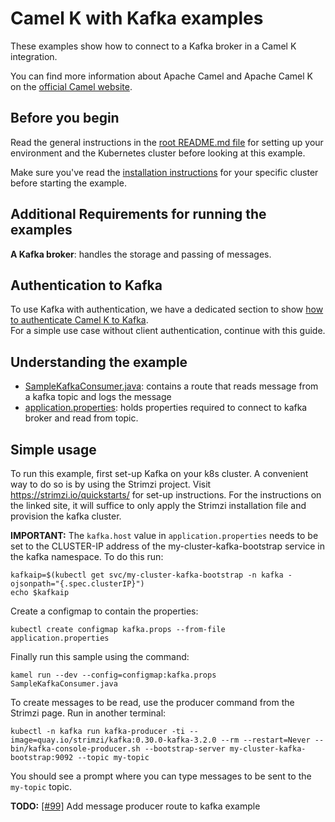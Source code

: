 # Camel K with Kafka examples

These examples show how to connect to a Kafka broker in a Camel K integration.

You can find more information about Apache Camel and Apache Camel K on the [official Camel website](https://camel.apache.org).

## Before you begin

Read the general instructions in the [root README.md file](/README.md) for setting up your environment and the Kubernetes cluster before looking at this example.

Make sure you've read the [installation instructions](https://camel.apache.org/camel-k/latest/installation/installation.html) for your specific
cluster before starting the example.

## Additional Requirements for running the examples

**A Kafka broker**: handles the storage and passing of messages.

## Authentication to Kafka

To use Kafka with authentication, we have a dedicated section to show [how to authenticate Camel K to Kafka](./sasl_ssl/). \
For a simple use case without client authentication, continue with this guide.

## Understanding the example

- [SampleKafkaConsumer.java](./SampleKafkaConsumer.java): contains a route that reads message from a kafka topic and logs the message
- [application.properties](./application.properties): holds properties required to connect to kafka broker and read from topic.

## Simple usage

To run this example, first set-up Kafka on your k8s cluster.
A convenient way to do so is by using the Strimzi project. Visit https://strimzi.io/quickstarts/ for set-up instructions. For the instructions on the linked site, it will suffice to only apply the Strimzi installation file and provision the kafka cluster.

**IMPORTANT:** The `kafka.host` value in `application.properties` needs to be set to the CLUSTER-IP address of the my-cluster-kafka-bootstrap service in the kafka namespace. To do this run:
```
kafkaip=$(kubectl get svc/my-cluster-kafka-bootstrap -n kafka -ojsonpath="{.spec.clusterIP}")
echo $kafkaip
```

Create a configmap to contain the properties:
```
kubectl create configmap kafka.props --from-file application.properties
```

Finally run this sample using the command:
```
kamel run --dev --config=configmap:kafka.props SampleKafkaConsumer.java
```

To create messages to be read, use the producer command from the Strimzi page. Run in another terminal:
```
kubectl -n kafka run kafka-producer -ti --image=quay.io/strimzi/kafka:0.30.0-kafka-3.2.0 --rm --restart=Never -- bin/kafka-console-producer.sh --bootstrap-server my-cluster-kafka-bootstrap:9092 --topic my-topic
```
You should see a prompt where you can type messages to be sent to the `my-topic` topic.

**TODO:** [[#99]](https://github.com/apache/camel-k-examples/issues/99) Add message producer route to kafka example 
